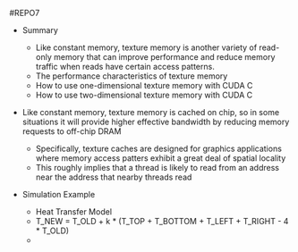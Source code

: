 #REPO7

- Summary
    - Like constant memory, texture memory is another variety of read-only memory that can improve performance and reduce 
    memory traffic when reads have certain access patterns.
    - The performance characteristics of texture memory
    - How to use one-dimensional texture memory with CUDA C
    - How to use two-dimensional texture memory with CUDA C
    
- Like constant memory, texture memory is cached on chip, so in some situations it will provide higher effective bandwidth by reducing memory requests to off-chip DRAM
    - Specifically, texture caches are designed for graphics applications where memory access patters exhibit a great deal of spatial locality
    - This roughly implies that a thread is likely to read from an address near the address that nearby threads read

- Simulation Example
    - Heat Transfer Model
    - T_NEW = T_OLD + k * (T_TOP + T_BOTTOM + T_LEFT + T_RIGHT - 4 * T_OLD)
    -  
